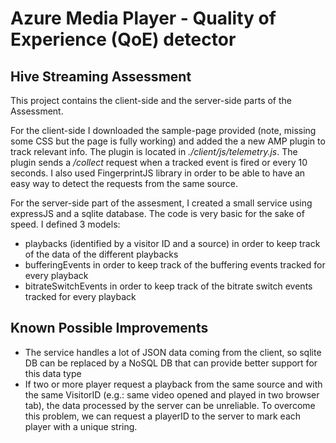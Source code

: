 # Azure Media Player - Quality of Experience (QoE) detector
## Hive Streaming Assessment

This project contains the client-side and the server-side parts of the Assessment.

For the client-side I downloaded the sample-page provided (note, missing some CSS but the page is fully working) and added the a new AMP plugin to track relevant info. 
The plugin is located in *./client/js/telemetry.js*. The plugin sends a */collect* request when a tracked event is fired or every 10 seconds.
I also used FingerprintJS library in order to be able to have an easy way to detect the requests from the same source.

For the server-side part of the assesment, I created a small service using expressJS and a sqlite database. The code is very basic for the sake of speed.
I defined 3 models:
 - playbacks (identified by a visitor ID and a source) in order to keep track of the data of the different playbacks
 - bufferingEvents in order to keep track of the buffering events tracked for every playback
 - bitrateSwitchEvents in order to keep track of the bitrate switch events tracked for every playback


## Known Possible Improvements
- The service handles a lot of JSON data coming from the client, so sqlite DB can be replaced by a NoSQL DB that can provide better support for this data type
- If two or more player request a playback from the same source and with the same VisitorID (e.g.: same video opened and played in two browser tab), the data processed by the server can be unreliable. To overcome this problem, we can request a playerID to the server to mark each player with a unique string.